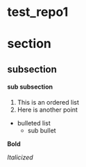 # test_repo1
# section
## subsection
#### sub subsection

1. This is an ordered list
2. Here is another point

* bulleted list
  * sub bullet

**Bold**

*Italicized*
